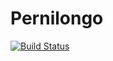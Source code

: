 Pernilongo
==========

[![Build Status](https://travis-ci.org/topfreegames/pernilongo.svg?branch=master)](https://travis-ci.org/topfreegames/pernilongo)
